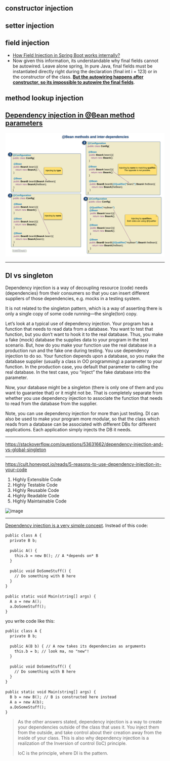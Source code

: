 ## constructor injection

## setter injection

## field injection
- [How Field Injection in Spring Boot works internally?](https://stackoverflow.com/questions/57386896/how-field-injection-in-spring-boot-works-internally)
- Now given this information, its understandable why final fields cannot be autowired. Leave alone spring, In pure Java, final fields must be instantiated directly right during the declaration (final int i = 123) or in the constructor of the class. [**But the autowiring happens after constructor, so its impossible to autowire the final fields**](https://stackoverflow.com/questions/62774713/internal-working-of-field-injection-in-spring-and-why-is-it-not-recommended-to-u).
## method lookup injection

## [Dependency injection in @Bean method parameters](https://www.logicbig.com/tutorials/spring-framework/spring-core/javaconfig-methods-inter-dependency.html)

![](../images/bean-params.png)

---
## DI vs singleton

Dependency injection is a way of decoupling resource (code) needs (dependencies) from their consumers so that you can insert different suppliers of those dependencies, e.g. mocks in a testing system.

It is not related to the singleton pattern, which is a way of asserting there is only a single copy of some code running—the single(ton) copy.

Let’s look at a typical use of dependency injection. Your program has a function that needs to read data from a database. You want to test that function, but you don’t want to hook it to the real database. Thus, you make a fake (mock) database the supplies data to your program in the test scenario. But, how do you make your function use the real database in a production run and the fake one during testing. You use dependency injection to do so. Your function depends upon a database, so you make the database supplier (usually a class in OO programming) a parameter to your function. In the production case, you default that parameter to calling the real database. In the test case, you “inject” the fake database into the parameter.

Now, your database might be a singleton (there is only one of them and you want to guarantee that) or it might not be. That is completely separate from whether you use dependency injection to associate the function that needs to read from the database from the supplier.

Note, you can use dependency injection for more than just testing. DI can also be used to make your program more modular, so that the class which reads from a database can be associated with different DBs for different applications. Each application simply injects the DB it needs.

----

https://stackoverflow.com/questions/53631662/dependency-injection-and-vs-global-singleton

----
https://cult.honeypot.io/reads/5-reasons-to-use-dependency-injection-in-your-code

1. Highly Extensible Code
2. Highly Testable Code
3. Highly Reusable Code
4. Highly Readable Code
5. Highly Maintainable Code

![image](https://user-images.githubusercontent.com/22516811/220166592-084423c6-222a-4c33-acd7-6d0a48628b69.png)

---

[Dependency injection is a very simple concept](https://stackoverflow.com/questions/14301389/why-does-one-use-dependency-injection). Instead of this code:

```shell
public class A {
  private B b;

  public A() {
    this.b = new B(); // A *depends on* B
  }

  public void DoSomeStuff() {
    // Do something with B here
  }
}

public static void Main(string[] args) {
  A a = new A();
  a.DoSomeStuff();
}
```

you write code like this:

```shell
public class A {
  private B b;

  public A(B b) { // A now takes its dependencies as arguments
    this.b = b; // look ma, no "new"!
  }

  public void DoSomeStuff() {
    // Do something with B here
  }
}

public static void Main(string[] args) {
  B b = new B(); // B is constructed here instead
  A a = new A(b);
  a.DoSomeStuff();
}
```

> As the other answers stated, dependency injection is a way to create your dependencies outside of the class that uses it. You inject them from the outside, and take control about their creation away from the inside of your class. This is also why dependency injection is a realization of the Inversion of control (IoC) principle.
>
> IoC is the principle, where DI is the pattern.